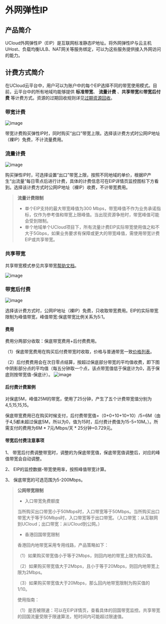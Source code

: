 # 外网弹性IP

## 产品简介

UCloud外网弹性IP（EIP）是互联网标准静态IP地址。将外网弹性IP与云主机UHost、负载均衡ULB、NAT网关等服务绑定，可以为这些服务提供接入外网访问的能力。

## 计费方式简介

在UCloud云平台中，用户可以为账户中的每个EIP选择不同的带宽使用模式。目前，云平台中的所有地域均能够提供 **标准带宽**、
**流量计费** 、**共享带宽**和**带宽后付费** 等计费方式。资源的过期回收规则详见[过期资源回收](https://docs.ucloud.cn/charge/recycle)。


### 带宽计费

![image](/images/eip1.png)

带宽计费购买弹性IP时，同时购买“出口”带宽上限。选择该计费方式时公网IP地址（裸IP）免费，不计流量费用。


### 流量计费

![image](/images/eip3.png)

购买弹性IP时，可选择设置“出口”带宽上限，按照不同地域的单价，根据IP产生“出流量”每日零点后进行计费，具体的计费信息可在EIP详情页监控图标下方看到。选择该计费方式时公网IP地址（裸IP）收费，不计带宽费用。


>**流量计费限制**
>
>* 单个EIP支持的最大带宽峰值为300 Mbps，带宽峰值不作为业务承诺指标，仅作为参考值和带宽上限峰值。当出现资源争抢时，带宽峰值可能会受到限制。
>* 单个地域单个UCloud项目下，所有流量计费EIP实际带宽使用值之和不大于5Gbps，如果业务要求有保障或更大的带宽峰值，需使用带宽计费EIP或共享带宽。



### 共享带宽

共享带宽模式参见共享带宽[帮助文档](/network/unet/share_bandwidth/introduction)。

![image](/images/eip2.png)


### 带宽后付费

![image](/images/accurateeip.png)

选择该计费方式时，公网IP地址（裸IP）免费，只收取带宽费用。EIP的实际带宽限制为峰值带宽，峰值带宽:保底带宽比例关系为5:1。

#### 费用

费用分两部分收取：保底带宽费用+后付费费用。

（1）保底带宽费用在购买后付费带宽时收取，价格与普通带宽一致[价格列表](/network/unet/eip_price/accuratebandwidth)。

（2）后付费费用会在次日零点结算，按超过保底部分带宽的平均值收费，即下图中阴影部分点的平均值（每五分钟取一个点，该点带宽值低于保底计为0，高于保底则按带宽值-保底计）。
![image](/images/eippostpaid.png)


#### 后付费计费案例

对保底5M，峰值25M的带宽，使用了25分钟，产生了五个计费带宽值分别为4,5,15,15,15。

保底带宽费用已在购买时候支付，后付费带宽值=（0+0+10+10+10）/5=6M（由于4,5都未超过保底5M，所以为0，值为15时，后付费计费值为15-5=10M。）。所需支付的费用为6M * 7元/Mbps/天 * 25分钟=0.729元。

#### 带宽后付费注意事项

1、 带宽后付费调整带宽时，调整的为保底带宽值，保底带宽值调整后，对应的峰值带宽会自动调整。

2、 EIP的监控数据-带宽使用率，按照峰值带宽计算。

3、 保底带宽的可选范围为5-200Mbps。





> **公网带宽限制**
>
>* 入口带宽免费额度
>
>当所购买出口带宽小于50Mbps时，入口带宽等于50Mbps。当所购买出口带宽大于等于50Mbps时，入口带宽等于出口带宽。（入口带宽：从互联网到UCloud；出口带宽：从UCloud到公网。）
>
>* 香港回国带宽限制
>
>香港回内地带宽采用专用线路，产品策略如下：
>
>（1）如果购买带宽值小于等于2Mbps，则回内地的带宽上限为购买值。
>  
>（2）如果购买带宽值大于2Mbps，且小于等于20Mbps，则回内地带宽上限为2Mbps。
>  
>（3）如果购买带宽值大于20Mbps，那么回内地带宽限制为购买值的1/10。
>
>使用指南：
>
>（1）是否被限速：可以在EIP详情页，查看具体的回国带宽监控。共享带宽的回国流量受限于限速算法，短时间内可能超过限速值。


